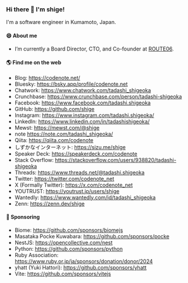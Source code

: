 ### Hi there 👋 I'm shige!

I'm a software engineer in Kumamoto, Japan.

#### 😄 About me

- I’m currently a Board Director, CTO, and Co-founder at [ROUTE06](https://route06.co.jp/).

#### 🌎 Find me on the web

- Blog: https://codenote.net/
- Bluesky: https://bsky.app/profile/codenote.net
- Chatwork: https://www.chatwork.com/tadashi_shigeoka
- Crunchbase: https://www.crunchbase.com/person/tadashi-shigeoka
- Facebook: https://www.facebook.com/tadashi.shigeoka
- GitHub: https://github.com/shige
- Instagram: https://www.instagram.com/tadashi.shigeoka/
- LinkedIn: https://www.linkedin.com/in/tadashishigeoka/
- Mewst: https://mewst.com/@shige
- note https://note.com/tadashi_shigeoka/
- Qiita: https://qiita.com/codenote
- しずかなインターネット: https://sizu.me/shige
- Speaker Deck: https://speakerdeck.com/codenote
- Stack Overflow: https://stackoverflow.com/users/938820/tadashi-shigeoka
- Threads: https://www.threads.net/@tadashi.shigeoka
- Twitter: https://twitter.com/codenote_net
- X (Formally Twitter): https://x.com/codenote_net
- YOUTRUST: https://youtrust.jp/users/shige
- Wantedly: https://www.wantedly.com/id/tadashi_shigeoka
- Zenn: https://zenn.dev/shige

#### 💖 Sponsoring
- Biome: https://github.com/sponsors/biomejs
- Masataka Pocke Kuwabara: https://github.com/sponsors/pocke
- NestJS: https://opencollective.com/nest
- Python: https://github.com/sponsors/python
- Ruby Association: https://www.ruby.or.jp/ja/sponsors/donation/donor/2024
- yhatt (Yuki Hattori): https://github.com/sponsors/yhatt
- Vite: https://github.com/sponsors/vitejs
